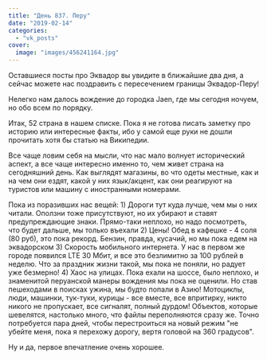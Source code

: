 ```yaml
---
title: "День 837. Перу"
date: "2019-02-14"
categories: 
  - "vk_posts"
cover:
  image: "images/456241164.jpg"
---
```


Оставшиеся посты про Эквадор вы увидите в ближайшие два дня, а сейчас можете нас поздравить с пересечением границы Эквадор-Перу!

Нелегко нам далось вождение до городка Jaen, где мы сегодня ночуем, но обо всем по порядку.

<!--more-->

Итак, 52 страна в нашем списке. Пока я не готова писать заметку про историю или интересные факты, ибо у самой еще руки не дошли прочитать хотя бы статью на Википедии.

Все чаще ловим себя на мысли, что нас мало волнует исторический аспект, а все чаще интересно именно то, чем живет страна на сегодняшний день. Как выглядят магазины, во что одеты местные, как и на чем они ездят, какой у них язык/акцент, как они реагируют на туристов или машину с иностранными номерами.

Пока из поразивших нас вещей: 1) Дороги тут куда лучше, чем мы о них читали. Оползни тоже присутствуют, но их убирают и ставят предупреждающие знаки. Прямо-таки неплохо, но надо посмотреть, что будет дальше, мы только въехали 2) Цены! Обед в кафешке - 4 соля (80 руб), это пока рекорд. Бензин, правда, кусачий, но мы пока едем на эквадорском 3) Скорость мобильного интернета. У нас в первом же городе появился LTE 30 Мбит, и все это безлимитно за 100 рублей в неделю. Что за праздник жизни такой, мы пока не поняли, но радует уже безмерно! 4) Хаос на улицах. Пока ехали на шоссе, было неплохо, и знаменитой перуанской манеры вождения мы пока не оценили. Но став пешеходами в поисках ужина, мы будто попали в Азию! Мотоциклы, люди, машинки, тук-туки, курицы - все вместе, все впритирку, никто никого не пропускает, все сигналят, полный дурдом! Объектов, которые шевелятся, настолько много, что файлы переполняются сразу же. Точно потребуется пара дней, чтобы перестроиться на новый режим "не убейте меня, пока я перехожу дорогу, вертя головой на 360 градусов".

Ну и да, первое впечатление очень хорошее.
